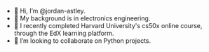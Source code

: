 - 👋 Hi, I’m @jordan-astley.
- 👀 My background is in electronics engineering.
- 🌱 I recently completed Harvard University's cs50x online course, through the EdX learning platform.
- 💞️ I’m looking to collaborate on Python projects.
 

<!---
jordan-astley/jordan-astley is a ✨ special ✨ repository because its `README.md` (this file) appears on your GitHub profile.
You can click the Preview link to take a look at your changes.
--->
